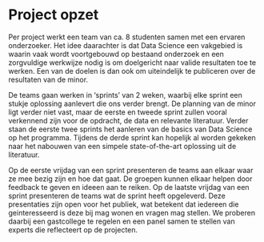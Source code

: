 # Project opzet

Per project werkt een team van ca. 8 studenten samen met een ervaren onderzoeker. Het idee daarachter is dat Data Science een vakgebied is waarin vaak wordt voortgebouwd op bestaand onderzoek en een zorgvuldige werkwijze nodig is om doelgericht naar valide resultaten toe te werken. Een van de doelen is dan ook om uiteindelijk te publiceren over de resultaten van de minor.

De teams gaan werken in ‘sprints’ van 2 weken, waarbij elke sprint een stukje oplossing aanlevert die ons verder brengt. De planning van de minor ligt verder niet vast, maar de eerste en tweede sprint zullen vooral verkennend zijn voor de opdracht, de data en relevante literatuur. Verder staan de eerste twee sprints het aanleren van de basics van Data Science op het programma. Tijdens de derde sprint kan hopelijk al worden gekeken naar het nabouwen van een simpele state-of-the-art oplossing uit de literatuur.

Op de eerste vrijdag van een sprint presenteren de teams aan elkaar waar ze mee bezig zijn en hoe dat gaat. De groepen kunnen elkaar helpen door feedback te geven en ideeen aan te reiken. Op de laatste vrijdag van een sprint presenteren de teams wat de sprint heeft opgeleverd. Deze presentaties zijn open voor het publiek, wat betekent dat iedereen die geinteresseerd is deze bij mag wonen en vragen mag stellen. We proberen daarbij een gastcollege te regelen en een panel samen te stellen van experts die reflecteert op de projecten.

